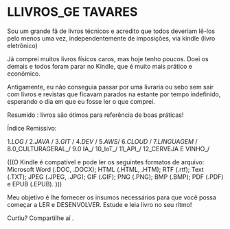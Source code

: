 # LLIVROS_GE TAVARES 

Sou um grande fã de livros técnicos e acredito que todos 
deveriam lê-los pelo menos uma vez, independentemente 
de imposições, via  kindle (livro eletrônico)


Já comprei muitos livros físicos caros, mas hoje tenho poucos. 
Doei os demais e todos foram parar no Kindle, 
que é muito mais prático e econômico.

Antigamente, eu não conseguia passar por uma livraria ou sebo 
sem sair com livros e revistas que ficavam parados na 
estante por tempo indefinido, esperando 
o dia em que eu fosse ler o que comprei.

Resumido : livros são ótimos para referência de boas práticas! 

Índice Remissivo:

1._LOG_   /
2._JAVA_  /
3._GIT_  /
4._DEV_ /
5._AWS_/
6._CLOUD_ / 
7._LINGUAGEM_ /
8.0_CULTURAGERAL_/
9.0 IA_/
10_IoT_/
11_API_/
12_CERVEJA E VINHO_/




(((O Kindle é compatível e pode ler os seguintes formatos de arquivo: 
Microsoft Word (.DOC, .DOCX); HTML (.HTML, .HTM); RTF (.rtf); Text (.TXT); JPEG (.JPEG, .JPG); GIF (.GIF); PNG (.PNG); BMP (.BMP); PDF (.PDF) e EPUB (.EPUB).
)))



Meu objetivo é lhe fornecer os insumos necessários para que você possa começar a LER e DESENVOLVER.
Estude e leia livro no seu ritmo! 

Curtiu? Compartilhe aí .
